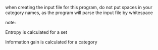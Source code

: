 when creating the input file for this program, do not put spaces in your category names, as the program will parse the input file by whitespace

note:

Entropy is calculated for a set

Information gain is calculated for a category
